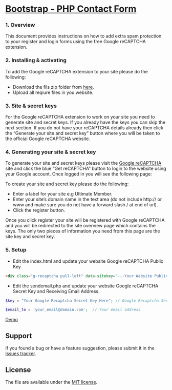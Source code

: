 # [Bootstrap - PHP Contact Form](http://tcoderbd.com#contact)

### 1. Overview ###
This document provides instructions on how to add extra spam protection to your register and login forms using the free Google reCAPTCHA extension.

### 2. Installing & activating ###
To add the Google reCAPTCHA extension to your site please do the following:

* Download the fils zip folder from [here](https://github.com/touhidbd/bootstrap-php-contact-form/archive/master.zip).
* Upload all reqiure files in you website.

### 3. Site & secret keys ###
For the Google reCAPTCHA extension to work on your site you need to generate site and secret keys. If you already have the keys you can skip the next section. If you do not have your reCAPTCHA details already then click the “Generate your site and secret key” button where you will be taken to the official Google reCAPTCHA website.

### 4. Generating your site & secret key ###
To generate your site and secret keys please visit the [Google reCAPTCHA](https://www.google.com/recaptcha/intro/index.html) site and click the blue “Get reCAPTCHA” button to login to the website using your Google account. Once logged in you will see the following page:

To create your site and secret key please do the following:
* Enter a label for your site e.g Ultimate Member.
* Enter your site’s domain name in the text area (do not include http:// or www and make sure you do not have a forward slash / at end of url).
* Click the register button.

Once you click register your site will be registered with Google reCAPTCHA and you will be redirected to the site overview page which contains the keys. The only two pieces of information you need from this page are the site key and secret key.


### 5. Setup ###

* Edit the index.html and update your website Google reCAPTCHA Public Key

```html
<div class="g-recaptcha pull-left" data-sitekey="---Your Website Public Key---"></div>
```

* Edit the sendemail.php and update your website Google reCAPTCHA Secret Key and Receiving  Email Address.

```php
$key = "Your Google Recaptcha Secret Key Here"; // Google Recaptcha Secret Key

$email_to = 'your_email@domain.com';  // Your email address
```


[Demo](http://tcoderbd.com#contact)


## Support ##

If you found a bug or have a feature suggestion, please submit it in the [Issues tracker](https://github.com/touhidbd/bootstrap-php-contact-form/issues).


## License ##

The fils are available under the <a href="http://opensource.org/licenses/MIT">MIT license</a>.